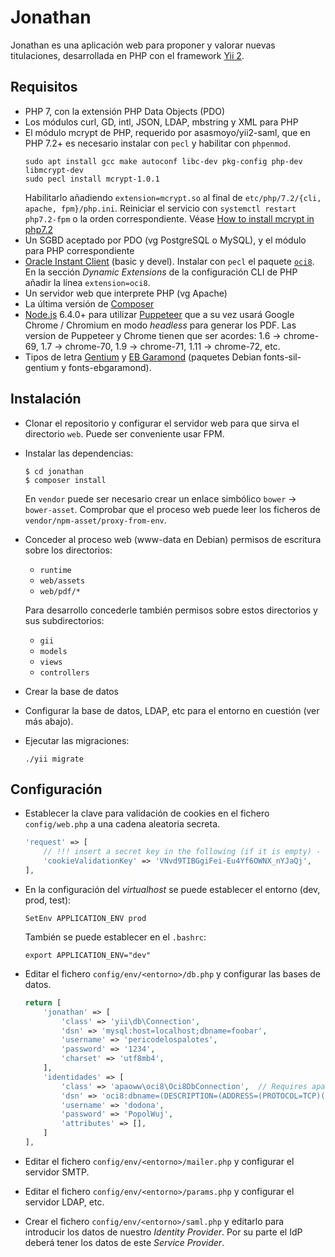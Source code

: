 Jonathan
========

Jonathan es una aplicación web para proponer y valorar nuevas titulaciones,
desarrollada en PHP con el framework [Yii 2](http://www.yiiframework.com/).


Requisitos
----------

* PHP 7, con la extensión PHP Data Objects (PDO)
* Los módulos curl, GD, intl, JSON, LDAP, mbstring y XML para PHP
* El módulo mcrypt de PHP, requerido por asasmoyo/yii2-saml, que en PHP 7.2+ es necesario instalar con `pecl` y habilitar con `phpenmod`.
  ```shell
  sudo apt install gcc make autoconf libc-dev pkg-config php-dev libmcrypt-dev
  sudo pecl install mcrypt-1.0.1
  ```
  Habilitarlo añadiendo `extension=mcrypt.so` al final de `etc/php/7.2/{cli, apache, fpm}/php.ini`.
  Reiniciar el servicio con `systemctl restart php7.2-fpm` o la orden correspondiente.
  Véase [How to install mcrypt in php7.2](https://lukasmestan.com/install-mcrypt-extension-in-php7-2/)
* Un SGBD aceptado por PDO (vg PostgreSQL o MySQL), y el módulo para PHP correspondiente
* [Oracle Instant Client](http://www.oracle.com/technetwork/database/features/instant-client/index-097480.html)
  (basic y devel).
  Instalar con `pecl` el paquete [`oci8`](https://pecl.php.net/package/oci8).
  En la sección _Dynamic Extensions_ de la configuración CLI de PHP añadir la línea `extension=oci8`.
* Un servidor web que interprete PHP (vg Apache)
* La última versión de [Composer](https://getcomposer.org/download/)
* [Node.js](https://nodejs.org/es/download/package-manager/#distribuciones-de-linux-basadas-en-debian-y-ubuntu) 6.4.0+
  para utilizar [Puppeteer](https://developers.google.com/web/tools/puppeteer/)
  que a su vez usará Google Chrome / Chromium en modo _headless_ para generar los PDF.  Las version de Puppeteer y
  Chrome tienen que ser acordes: 1.6 -> chrome-69, 1.7 -> chrome-70, 1.9 -> chrome-71, 1.11 -> chrome-72, etc.
* Tipos de letra [Gentium](https://software.sil.org/gentium/) y [EB Garamond](http://www.georgduffner.at/ebgaramond/)
  (paquetes Debian fonts-sil-gentium y fonts-ebgaramond).


Instalación
------------

* Clonar el repositorio y configurar el servidor web para que sirva el directorio
  `web`.  Puede ser conveniente usar FPM.
* Instalar las dependencias:
  ```
  $ cd jonathan
  $ composer install
  ```
  En `vendor` puede ser necesario crear un enlace simbólico `bower` -> `bower-asset`.
  Comprobar que el proceso web puede leer los ficheros de `vendor/npm-asset/proxy-from-env`.
* Conceder al proceso web (www-data en Debian) permisos de escritura sobre los directorios:
  * `runtime`
  * `web/assets`
  * `web/pdf/*`
  
  Para desarrollo concederle también permisos sobre estos directorios y sus
  subdirectorios:
  * `gii`
  * `models`
  * `views`
  * `controllers`
* Crear la base de datos
* Configurar la base de datos, LDAP, etc para el entorno en cuestión (ver más abajo).
* Ejecutar las migraciones:
  ```
  ./yii migrate
  ```


Configuración
-------------

* Establecer la clave para validación de cookies en el fichero `config/web.php` a
  una cadena aleatoria secreta.
  
  ```php
  'request' => [
      // !!! insert a secret key in the following (if it is empty) - this is required by cookie validation
      'cookieValidationKey' => 'VNvd9TIBGgiFei-Eu4Yf6OWNX_nYJaQj',
  ],
  ```
* En la configuración del *virtualhost* se puede establecer el entorno (dev, prod, test):
  
  ```
  SetEnv APPLICATION_ENV prod
  ```
  También se puede establecer en el `.bashrc`:
  
  ```
  export APPLICATION_ENV="dev"
  ```
* Editar el fichero `config/env/<entorno>/db.php` y configurar las bases de datos.
  
  ```php
  return [
      'jonathan' => [
          'class' => 'yii\db\Connection',
          'dsn' => 'mysql:host=localhost;dbname=foobar',
          'username' => 'pericodelospalotes',
          'password' => '1234',
          'charset' => 'utf8mb4',
      ],
      'identidades' => [
          'class' => 'apaoww\oci8\Oci8DbConnection',  // Requires apaoww/yii2-oci8
          'dsn' => 'oci8:dbname=(DESCRIPTION=(ADDRESS=(PROTOCOL=TCP)(HOST=oraculo.unizar.es)(PORT=1521))(CONNECT_DATA=(SID=DELFOS)));charset=WE8ISO8859P1;',
          'username' => 'dodona',
          'password' => 'PopolWuj',
          'attributes' => [],
      ]
  ],
  ```
* Editar el fichero `config/env/<entorno>/mailer.php` y configurar el servidor SMTP.
* Editar el fichero `config/env/<entorno>/params.php` y configurar el servidor LDAP, etc.
* Crear el fichero `config/env/<entorno>/saml.php` y editarlo para introducir los
  datos de nuestro *Identity Provider*.  Por su parte el IdP deberá tener los datos de
  este *Service Provider*.
